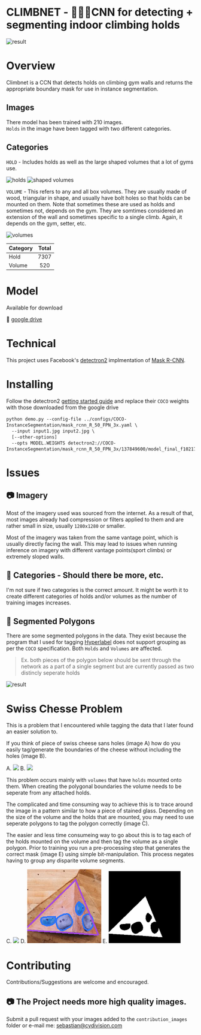 # CLIMBNET - 🧗🏻‍♂️CNN for detecting + segmenting indoor climbing holds

<img src="https://user-images.githubusercontent.com/3492780/81486875-9df4e280-921d-11ea-8a5b-56d67c93f49f.png" alt="result" width="75%" height="75%"/>

# Overview

Climbnet is a CCN that detects holds on climbing gym walls and returns the appropriate boundary mask for use in instance segmentation.

## Images

There model has been trained with 210 images.  
`Holds` in the image have been tagged with two different categories.

## Categories

`HOLD` - Includes holds as well as the large shaped volumes that a lot of gyms use.

<img src="https://user-images.githubusercontent.com/3492780/81486871-9d5c4c00-921d-11ea-9dce-a7c1eae0d317.jpg" alt="holds" width="25%"/> 
<img src="https://user-images.githubusercontent.com/3492780/81486872-9df4e280-921d-11ea-83c0-d824e8ac1d1d.png" alt="shaped volumes" width="25%%"/>

`VOLUME` - This refers to any and all box volumes. They are usually made of wood, triangular in shape, and usually have bolt holes so that holds can be mounted on them. Note that sometimes these are used as holds and sometimes not, depends on the gym. They are somtimes considered an extension of the wall and sometimes specific to a single climb. Again, it depends on the gym, setter, etc.

<!-- <img src="./images/volumes_1.png" alt="result" width="25%"/>  -->
<img src="https://user-images.githubusercontent.com/3492780/81486872-9df4e280-921d-11ea-83c0-d824e8ac1d1d.png" alt="volumes" width="25%%"/>

| Category | Total |
| -------- | :---: |
| Hold     | 7307  |
| Volume   |  520  |

# Model

Available for download

📁 [google drive](https://drive.google.com/open?id=1kbh4VqNh8JJF5hvb_mgERmptTi29_AJe)

# Technical

This project uses Facebook's [detectron2](https://github.com/facebookresearch/detectron2) implmentation of [Mask R-CNN](https://github.com/facebookresearch/detectron2/blob/master/configs/COCO-Detection/faster_rcnn_R_50_FPN_3x.yaml).

# Installing

Follow the detectron2 [getting started guide](https://github.com/facebookresearch/detectron2/blob/master/GETTING_STARTED.md) and replace their `COCO` weights with those downloaded from the google drive

```
python demo.py --config-file ../configs/COCO-InstanceSegmentation/mask_rcnn_R_50_FPN_3x.yaml \
  --input input1.jpg input2.jpg \
  [--other-options]
  --opts MODEL.WEIGHTS detectron2://COCO-InstanceSegmentation/mask_rcnn_R_50_FPN_3x/137849600/model_final_f10217.pkl
```

# Issues

## 📷 Imagery

Most of the imagery used was sourced from the internet. As a result of that, most images already had compression or filters applied to them and are rather small in size, usually `1280x1280` or smaller.

Most of the imagery was taken from the same vantage point, which is usually directly facing the wall. This may lead to issues when running inference on imagery with different vantage points(sport climbs) or extremely sloped walls.

## 🎨 Categories - Should there be more, etc.

I'm not sure if two categories is the correct amount. It might be worth it to create different categories of holds and/or volumes as the number of training images increases.

## 🤿 Segmented Polygons

There are some segmented polygons in the data. They exist because the program that I used for tagging [Hyperlabel](https://hyperlable.com) does not support grouping as per the `COCO` specification. Both `Holds` and `Volumes` are affected.

> Ex. both pieces of the polygon below should be sent through the network as a part of a single segment but are currently passed as two distincly seperate holds

<img src="https://user-images.githubusercontent.com/3492780/81486876-9e8d7900-921d-11ea-83b9-bfb751ba775b.png" alt="result" width="50%" height="50%"/>

# Swiss Chesse Problem

This is a problem that I encountered while tagging the data that I later found an easier solution to.

If you think of piece of swiss cheese sans holes (image A) how do you easily tag/generate the boundaries of the cheese without including the holes (image B).

A. <img src="https://user-images.githubusercontent.com/3492780/81486879-9f260f80-921d-11ea-93d7-7505f6cf3166.png" width="25%">
B. <img src="https://user-images.githubusercontent.com/3492780/81486878-9f260f80-921d-11ea-82c2-9b4ac77484f3.png" width="25%">

This problem occurs mainly with `volumes` that have `holds` mounted onto them. When creating the polygonal boundaries the volume needs to be seperate from any attached holds.

The complicated and time consuming way to achieve this is to trace around the image in a pattern similar to how a piece of stained glass. Depending on the size of the volume and the holds that are mounted, you may need to use seperate polygons to tag the polygon correctly (image C).

The easier and less time consumeing way to go about this is to tag each of the holds mounted on the volume and then tag the volume as a single polygon. Prior to training you run a pre-processing step that generates the correct mask (image E) using simple bit-manipulation. This process negates having to group any disparite volume segments.

C. <img src="https://user-images.githubusercontent.com/3492780/81486877-9e8d7900-921d-11ea-9d6a-9120261856af.png" width="20%"> D. <img src="./images/pre_mask.png"> E. <img src="./images/mask.png">

# Contributing

Contributions/Suggestions are welcome and encouraged.

## 📷 The Project needs more high quality images.

Submit a pull request with your images added to the `contribution_images` folder or e-mail me: [sebastian@cydivision.com](mailto:sebastian@cydivision.com)
